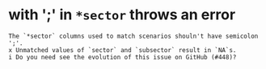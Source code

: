 # with ';' in `*sector` throws an error

    The `*sector` columns used to match scenarios shouln't have semicolon ';'.
    x Unmatched values of `sector` and `subsector` result in `NA`s.
    i Do you need see the evolution of this issue on GitHub (#448)?

